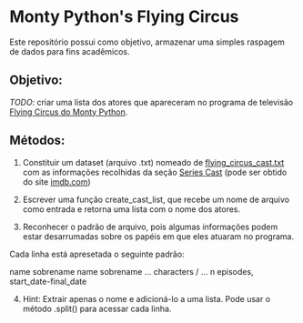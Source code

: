 # Monty Python's Flying Circus

Este repositório possui como objetivo, armazenar uma simples raspagem de dados para fins acadêmicos.

## Objetivo:

*TODO*: criar uma lista dos atores que apareceram no programa de televisão [Flying Circus do Monty Python](https://pt.wikipedia.org/wiki/Monty_Python%27s_Flying_Circus).

## Métodos:

1. Constituir um dataset (arquivo .txt) nomeado de [flying_circus_cast.txt](./source_data/flying_circus_cast.txt) com as informações recolhidas da seção [Series Cast](https://www.imdb.com/title/tt0063929/fullcredits/?ref_=tt_ov_st_sm) (pode ser obtido do site [imdb.com](https://www.imdb.com))

2. Escrever uma função create_cast_list, que recebe um nome de arquivo como entrada e retorna uma lista com o nome dos atores.

3. Reconhecer o padrão de arquivo, pois algumas informações podem estar desarrumadas sobre os papéis em que eles atuaram no programa.

Cada linha está apresetada o seguinte padrão:

name sobrename	name sobrename	...	 characters / ... n episodes, start_date-final_date

4. Hint: Extrair apenas o nome e adicioná-lo a uma lista. Pode usar o método .split() para acessar cada linha.